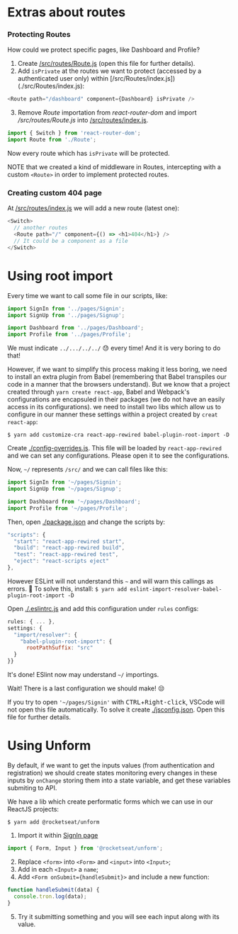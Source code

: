# Extras about routes

### Protecting Routes

How could we protect specific pages, like Dashboard and Profile?

1. Create [/src/routes/Route.js](./src/routes/Route.js) (open this file for further details).
2. Add `isPrivate` at the routes we want to protect (accessed by a authenticated user only) within [/src/Routes/index.js])(./src/Routes/index.js):

```javascript
<Route path="/dashboard" component={Dashboard} isPrivate />
```

3. Remove _Route_ importation from _react-router-dom_ and import _/src/routes/Route.js_ into [/src/routes/index.js](./src/routes/index.js).

```javascript
import { Switch } from 'react-router-dom';
import Route from './Route';
```

Now every route which has `isPrivate` will be protected.

NOTE that we created a kind of middleware in Routes, intercepting with a custom `<Route>` in order to implement protected routes.

### Creating custom 404 page

At [/src/routes/index.js](./src/routes/index.js) we will add a new route (latest one):

```javascript
<Switch>
  // another routes
  <Route path="/" component={() => <h1>404</h1>} />
  // It could be a component as a file
</Switch>
```

# Using root import

Every time we want to call some file in our scripts, like:

```javascript
import SignIn from '../pages/Signin';
import SignUp from '../pages/Signup';

import Dashboard from '../pages/Dashboard';
import Profile from '../pages/Profile';
```

We must indicate `../.../../../` 😓 every time! And it is very boring to do that!

However, if we want to simplify this process making it less boring, we need to install an extra plugin from Babel (remembering that Babel transpiles our code in a manner that the browsers understand). But we know that a project created through `yarn create react-app`, Babel and Webpack's configurations are encapsuled in their packages (we do not have an easily access in its configurations). we need to install two libs which allow us to configure in our manner these settings within a project created by `creat react-app`:

`$ yarn add customize-cra react-app-rewired babel-plugin-root-import -D`

Create [./config-overrides.js](./config-overrides.js). This file will be loaded by `react-app-rewired` and we can set any configurations. Please open it to see the configurations.

Now, `~/` represents `/src/` and we can call files like this:

```javascript
import SignIn from '~/pages/Signin';
import SignUp from '~/pages/Signup';

import Dashboard from '~/pages/Dashboard';
import Profile from '~/pages/Profile';
```

Then, open [./package.json](./package.json) and change the scripts by:

```javascript
"scripts": {
  "start": "react-app-rewired start",
  "build": "react-app-rewired build",
  "test": "react-app-rewired test",
  "eject": "react-scripts eject"
},
```

However ESLint will not understand this `~` and will warn this callings as errors. 🤔
To solve this, install:
`$ yarn add eslint-import-resolver-babel-plugin-root-import -D`

Open [./.eslintrc.js](./.eslintrc.js) and add this configuration under `rules` configs:

```javascript
rules: { ... },
settings: {
  "import/resolver": {
    "babel-plugin-root-import": {
      rootPathSuffix: "src"
  }
}}
```

It's done! ESlint now may understand `~/` importings.

Wait! There is a last configuration we should make! 😒

If you try to open `'~/pages/Signin'` with <kbd>CTRL</kbd>+<kbd>Right-click</kbd>, VSCode will not open this file automatically. To solve it create [./jsconfig.json](./jsconfig.json). Open this file for further details.

# Using Unform

By default, if we want to get the inputs values (from authentication and registration) we should create states monitoring every changes in these inputs by `onChange` storing them into a state variable, and get these variables submiting to API.

We have a lib which create performatic forms which we can use in our ReactJS projects:

`$ yarn add @rocketseat/unform`

1. Import it within [SignIn page](./src/pages/Signin/index.js)

```javascript
import { Form, Input } from '@rocketseat/unform';
```

2. Replace `<form>` into `<Form>` and `<input>` into `<Input>`;
3. Add in each `<Input>` a `name`;
4. Add `<Form onSubmit={handleSubmit}>` and include a new function:

```javascript
function handleSubmit(data) {
  console.tron.log(data);
}
```

5. Try it submitting something and you will see each input along with its value.
